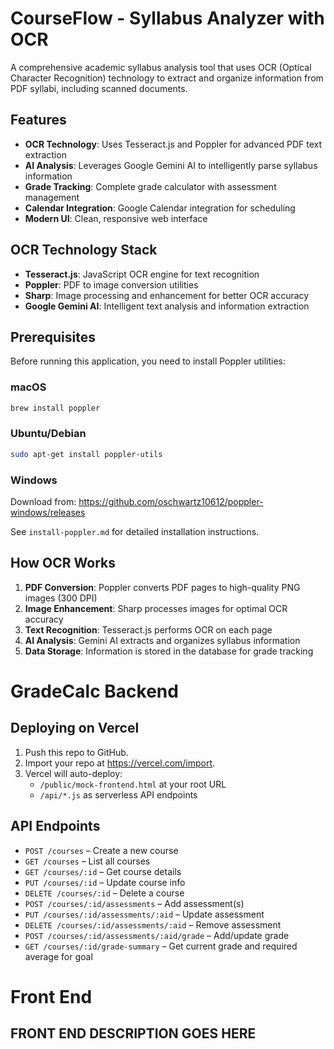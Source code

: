 # CourseFlow - Syllabus Analyzer with OCR

A comprehensive academic syllabus analysis tool that uses OCR (Optical Character Recognition) technology to extract and organize information from PDF syllabi, including scanned documents.

## Features

- **OCR Technology**: Uses Tesseract.js and Poppler for advanced PDF text extraction
- **AI Analysis**: Leverages Google Gemini AI to intelligently parse syllabus information
- **Grade Tracking**: Complete grade calculator with assessment management
- **Calendar Integration**: Google Calendar integration for scheduling
- **Modern UI**: Clean, responsive web interface

## OCR Technology Stack

- **Tesseract.js**: JavaScript OCR engine for text recognition
- **Poppler**: PDF to image conversion utilities
- **Sharp**: Image processing and enhancement for better OCR accuracy
- **Google Gemini AI**: Intelligent text analysis and information extraction

## Prerequisites

Before running this application, you need to install Poppler utilities:

### macOS
```bash
brew install poppler
```

### Ubuntu/Debian
```bash
sudo apt-get install poppler-utils
```

### Windows
Download from: https://github.com/oschwartz10612/poppler-windows/releases

See `install-poppler.md` for detailed installation instructions.

## How OCR Works

1. **PDF Conversion**: Poppler converts PDF pages to high-quality PNG images (300 DPI)
2. **Image Enhancement**: Sharp processes images for optimal OCR accuracy
3. **Text Recognition**: Tesseract.js performs OCR on each page
4. **AI Analysis**: Gemini AI extracts and organizes syllabus information
5. **Data Storage**: Information is stored in the database for grade tracking

# GradeCalc Backend
## Deploying on Vercel

1. Push this repo to GitHub.
2. Import your repo at https://vercel.com/import.
3. Vercel will auto-deploy:
   - `/public/mock-frontend.html` at your root URL
   - `/api/*.js` as serverless API endpoints

## API Endpoints

- `POST /courses` – Create a new course
- `GET /courses` – List all courses
- `GET /courses/:id` – Get course details
- `PUT /courses/:id` – Update course info
- `DELETE /courses/:id` – Delete a course
- `POST /courses/:id/assessments` – Add assessment(s)
- `PUT /courses/:id/assessments/:aid` – Update assessment
- `DELETE /courses/:id/assessments/:aid` – Remove assessment
- `POST /courses/:id/assessments/:aid/grade` – Add/update grade
- `GET /courses/:id/grade-summary` – Get current grade and required average for goal 


# Front End
## FRONT END DESCRIPTION GOES HERE ##